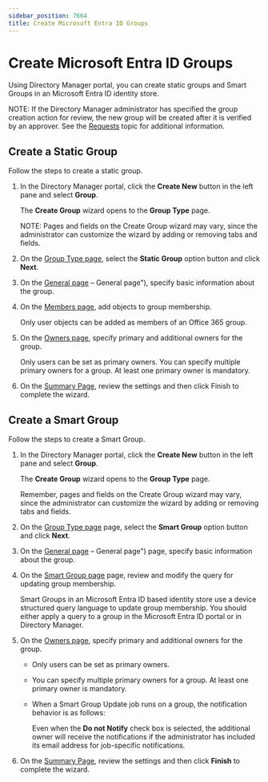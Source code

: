 ```yaml
---
sidebar_position: 7664
title: Create Microsoft Entra ID Groups
---
```


# Create Microsoft Entra ID Groups

Using Directory Manager portal, you can create static groups and Smart Groups in an Microsoft Entra ID identity store.

NOTE: If the Directory Manager administrator has specified the group creation action for review, the new group will be created after it is verified by an approver. See the [Requests](../../../Request/Overview "Requests - Overview") topic for additional information.

## Create a Static Group

Follow the steps to create a static group.

1. In the Directory Manager portal, click the **Create New** button in the left pane and select **Group**.

   The **Create Group** wizard opens to the **Group Type** page.

   NOTE: Pages and fields on the Create Group wizard may vary, since the administrator can customize the wizard by adding or removing tabs and fields.
2. On the [Group Type page](../GroupType "Create Group wizard - Group Type page"), select the **Static Group** option button and click **Next**.
3. On the [General page](General) – General page"), specify basic information about the group.
4. On the [Members page](../ActiveDirectory/Members "Create Group wizard – Members page"), add objects to group membership.

   Only user objects can be added as members of an Office 365 group.
5. On the [Owners page](../ActiveDirectory/Owners "Create Group wizard – Owners page"), specify primary and additional owners for the group.

   Only users can be set as primary owners. You can specify multiple primary owners for a group. At least one primary owner is mandatory.
6. On the [Summary Page](../../../User/Create/ActiveDirectory/Summary "Create User wizard – Summary page"), review the settings and then click Finish to complete the wizard.

## Create a Smart Group

Follow the steps to create a Smart Group.

1. In the Directory Manager portal, click the **Create New** button in the left pane and select **Group**.

   The **Create Group** wizard opens to the **Group Type** page.

   Remember, pages and fields on the Create Group wizard may vary, since the administrator can customize the wizard by adding or removing tabs and fields.
2. On the [Group Type page](../GroupType "Create Group wizard - Group Type page") page, select the **Smart Group** option button and click **Next**.
3. On the [General page](General) – General page") page, specify basic information about the group.
4. On the  [Smart Group page](../ActiveDirectory/SmartGroup "Create Group wizard – Smart Group page") page, review and modify the query for updating group membership.

   Smart Groups in an Microsoft Entra ID based identity store use a device structured query language to
   update group membership. You should either apply a query to a group in the Microsoft Entra ID portal or in Directory Manager.
5. On the [Owners page](../ActiveDirectory/Owners "Create Group wizard – Owners page"), specify primary and additional owners for the group.

   * Only users can be set as primary owners.
   * You can specify multiple primary owners for a group. At least one primary owner is mandatory.
   * When a Smart Group Update job runs on a group, the notification behavior is as follows:

     Even when the **Do not Notify** check box is selected, the additional owner will receive the notifications if the administrator has included its email address for job-specific notifications.
6. On the [Summary Page](../../../User/Create/ActiveDirectory/Summary "Create User wizard – Summary page"), review the settings and then click **Finish** to complete the wizard.